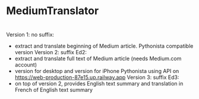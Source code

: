 # MediumTranslator
#
Version 1: no suffix:
- extract and translate beginning of Medium article. Pythonista compatible version
Version 2: suffix Ed2:
- extract and translate full text of Medium article (needs Medium.com account)
- version for desktop and version for iPhone Pythonista using API on https://web-production-87e15.up.railway.app
Version 3: suffix Ed3:
- on top of version 2, provides English text summary and translation in French of English text summary
  
